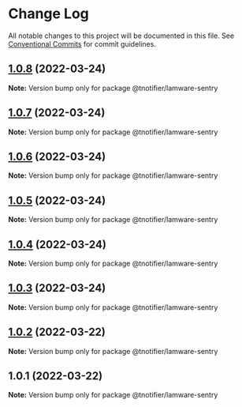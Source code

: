 # Change Log

All notable changes to this project will be documented in this file.
See [Conventional Commits](https://conventionalcommits.org) for commit guidelines.

## [1.0.8](https://github.com/tnotifier/lamware/compare/@tnotifier/lamware-sentry@1.0.7...@tnotifier/lamware-sentry@1.0.8) (2022-03-24)

**Note:** Version bump only for package @tnotifier/lamware-sentry





## [1.0.7](https://github.com/tnotifier/lamware/compare/@tnotifier/lamware-sentry@1.0.6...@tnotifier/lamware-sentry@1.0.7) (2022-03-24)

**Note:** Version bump only for package @tnotifier/lamware-sentry





## [1.0.6](https://github.com/tnotifier/lamware/compare/@tnotifier/lamware-sentry@1.0.5...@tnotifier/lamware-sentry@1.0.6) (2022-03-24)

**Note:** Version bump only for package @tnotifier/lamware-sentry





## [1.0.5](https://github.com/tnotifier/lamware/compare/@tnotifier/lamware-sentry@1.0.4...@tnotifier/lamware-sentry@1.0.5) (2022-03-24)

**Note:** Version bump only for package @tnotifier/lamware-sentry





## [1.0.4](https://github.com/tnotifier/lamware/compare/@tnotifier/lamware-sentry@1.0.3...@tnotifier/lamware-sentry@1.0.4) (2022-03-24)

**Note:** Version bump only for package @tnotifier/lamware-sentry





## [1.0.3](https://github.com/tnotifier/lamware/compare/@tnotifier/lamware-sentry@1.0.2...@tnotifier/lamware-sentry@1.0.3) (2022-03-24)

**Note:** Version bump only for package @tnotifier/lamware-sentry





## [1.0.2](https://github.com/tnotifier/lamware/compare/@tnotifier/lamware-sentry@1.0.1...@tnotifier/lamware-sentry@1.0.2) (2022-03-22)

**Note:** Version bump only for package @tnotifier/lamware-sentry





## 1.0.1 (2022-03-22)

**Note:** Version bump only for package @tnotifier/lamware-sentry
